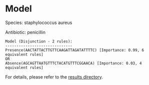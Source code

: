 
# Model

Species: staphylococcus aureus

Antibiotic: penicillin

```
Model (Disjunction - 2 rules):
------------------------------
Presence(AACTATTACTTGTTCAAGATTAGATATTTTC) [Importance: 0.99, 6 equivalent rules]
OR
Absence(AGCAGTTAATGTTTCTACATGTTTCGGAACA) [Importance: 0.03, 4 equivalent rules]

```

For details, please refer to the [results directory](../../../../../results/scm_b/staphylococcus%20aureus/penicillin/repeat_0/).


